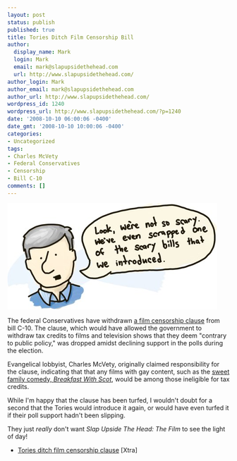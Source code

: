 ```yaml
---
layout: post
status: publish
published: true
title: Tories Ditch Film Censorship Bill
author:
  display_name: Mark
  login: Mark
  email: mark@slapupsidethehead.com
  url: http://www.slapupsidethehead.com/
author_login: Mark
author_email: mark@slapupsidethehead.com
author_url: http://www.slapupsidethehead.com/
wordpress_id: 1240
wordpress_url: http://www.slapupsidethehead.com/?p=1240
date: '2008-10-10 06:00:06 -0400'
date_gmt: '2008-10-10 10:00:06 -0400'
categories:
- Uncategorized
tags:
- Charles McVety
- Federal Conservatives
- Censorship
- Bill C-10
comments: []
---
```

![](/wp-content/media/2008/10/scary-tories.jpg "And so, during election time...")

The federal Conservatives have withdrawn [a film censorship clause](http://www.slapupsidethehead.com/2008/03/film-censorship-bill/ "WON'T SOMEONE PLEASE THINK OF THE CHILDREN!?") from bill C-10. The clause, which would have allowed the government to withdraw tax credits to films and television shows that they deem "contrary to public policy," was dropped amidst declining support in the polls during the election.

Evangelical lobbyist, Charles McVety, originally claimed responsibility for the clause, indicating that that any films with gay content, such as the [sweet family comedy, _Breakfast With Scot_](http://www.slapupsidethehead.com/2008/04/no-credits-for-gay-comedy/ "Unless you're one of those people that think gays don't have families"), would be among those ineligible for tax credits.

While I'm happy that the clause has been turfed, I wouldn't doubt for a second that the Tories would introduce it again, or would have even turfed it if their poll support hadn't been slipping.

They just _really_ don't want _Slap Upside The Head: The Film_ to see the light of day!

- [Tories ditch film censorship clause](http://www.xtra.ca/public/National/Tories_ditch_film_censorship_clause-5635.aspx) [Xtra]

